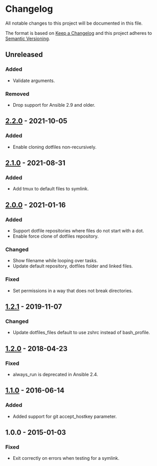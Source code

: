 # Changelog

All notable changes to this project will be documented in this file.

The format is based on [Keep a Changelog](http://keepachangelog.com/en/1.0.0/)
and this project adheres to [Semantic Versioning](http://semver.org/spec/v2.0.0.html).

## Unreleased

### Added

- Validate arguments.

### Removed

- Drop support for Ansible 2.9 and older.

## [2.2.0] - 2021-10-05

### Added

- Enable cloning dotfiles non-recursively.

## [2.1.0] - 2021-08-31

### Added

- Add tmux to default files to symlink.

## [2.0.0] - 2021-01-16

### Added

- Support dotfile repositories where files do not start with a dot.
- Enable force clone of dotfiles repository.

### Changed

- Show filename while looping over tasks.
- Update default repository, dotfiles folder and linked files.

### Fixed

- Set permissions in a way that does not break directories.

## [1.2.1] - 2019-11-07

### Changed

- Update dotfiles\_files default to use zshrc instead of bash\_profile.

## [1.2.0] - 2018-04-23

### Fixed

- always\_run is deprecated in Ansible 2.4.

## [1.1.0] - 2016-06-14

### Added

- Added support for git accept\_hostkey parameter.

## 1.0.0 - 2015-01-03

### Fixed

- Exit correctly on errors when testing for a symlink.

[1.1.0]: https://gitlab.com/radek-sprta/ansible-role-dotfiles/compare/1.0.0...1.1.0
[1.2.0]: https://gitlab.com/radek-sprta/ansible-role-dotfiles/compare/1.1.0...1.2.0
[1.2.1]: https://gitlab.com/radek-sprta/ansible-role-dotfiles/compare/1.2.0...1.2.1
[2.0.0]: https://gitlab.com/radek-sprta/ansible-role-dotfiles/compare/1.2.1...2.0.0
[2.1.0]: https://gitlab.com/radek-sprta/ansible-role-dotfiles/compare/2.0.0...2.1.0
[2.2.0]: https://gitlab.com/radek-sprta/ansible-role-dotfiles/compare/2.1.0...2.2.0
